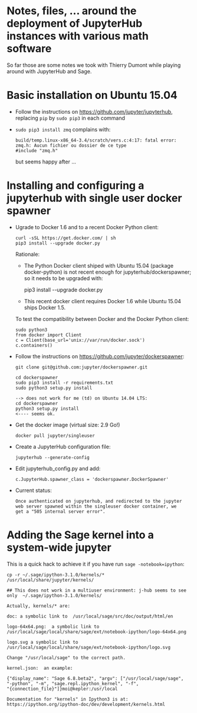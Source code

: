 Notes, files, ... around the deployment of JupyterHub instances with various math software
==========================================================================================

So far those are some notes we took with Thierry Dumont while playing
around with JupyterHub and Sage.

# Basic installation on Ubuntu 15.04

- Follow the instructions on https://github.com/jupyter/jupyterhub,
  replacing `pip` by `sudo pip3` in each command

- `sudo pip3 install zmq` complains with:

      build/temp.linux-x86_64-3.4/scratch/vers.c:4:17: fatal error: zmq.h: Aucun fichier ou dossier de ce type
      #include "zmq.h"

  but seems happy after ...

# Installing and configuring a jupyterhub with single user docker spawner

- Ugrade to Docker 1.6 and to a recent Docker Python client:

      curl -sSL https://get.docker.com/ | sh
      pip3 install --upgrade docker.py

  Rationale:

    - The Python Docker client shiped with Ubuntu 15.04 (package
      docker-python) is not recent enough for
      jupyterhub/dockerspawner; so it needs to be upgraded with:

        pip3 install --upgrade docker.py

    - This recent docker client requires Docker 1.6 while
      Ubuntu 15.04 ships Docker 1.5.

  To test the compatibility between Docker and the Docker Python client:

      sudo python3
      from docker import Client
      c = Client(base_url='unix://var/run/docker.sock')
      c.containers()

- Follow the instructions on https://github.com/jupyter/dockerspawner:

      git clone git@github.com:jupyter/dockerspawner.git	
  
      cd dockerspawner
      sudo pip3 install -r requirements.txt
      sudo python3 setup.py install

      --> does not work for me (td) on Ubuntu 14.04 LTS:
      cd dockerspawner
      python3 setup.py install
      <---- seems ok.

- Get the docker image (virtual size: 2.9 Go!)

      docker pull jupyter/singleuser

- Create a JupyterHub configuration file:

      jupyterhub --generate-config

- Edit jupyterhub_config.py and add:

      c.JupyterHub.spawner_class = 'dockerspawner.DockerSpawner'

- Current status:

      Once authenticated on jupyterhub, and redirected to the jupyter
      web server spawned within the singleuser docker container, we
      get a "505 internal server error".

# Adding the Sage kernel into a system-wide jupyter

This is a quick hack to achieve it if you have run `sage -notebook=ipython`:

    cp -r ~/.sage/ipython-3.1.0/kernels/* /usr/local/share/jupyter/kernels/

    ## This does not work in a multiuser environment: j-hub seems to see only  ~/.sage/ipython-3.1.0/kernels/

    Actually, kernels/* are:

    doc: a symbolic link to  /usr/local/sage/src/doc/output/html/en
    
    logo-64x64.png:  a symbolic link to /usr/local/sage/local/share/sage/ext/notebook-ipython/logo-64x64.png

    logo.svg a symbolic link to /usr/local/sage/local/share/sage/ext/notebook-ipython/logo.svg
    
    Change "/usr/local/sage" to the correct path.

    kernel.json:  an example:

    {"display_name": "Sage 6.8.beta2", "argv": ["/usr/local/sage/sage",
    "-python", "-m", "sage.repl.ipython_kernel", "-f",
    "{connection_file}"]}moi@kepler:/usr/local

    Documentation for "kernels" in Ipython3 is at:
    https://ipython.org/ipython-doc/dev/development/kernels.html